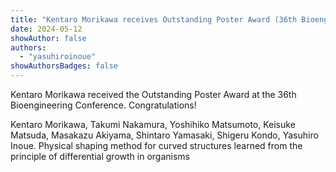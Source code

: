 ```yaml
---
title: "Kentaro Morikawa receives Outstanding Poster Award (36th Bioengineering Conference)"
date: 2024-05-12
showAuthor: false
authors:
  - "yasuhiroinoue"
showAuthorsBadges: false
---
```


Kentaro Morikawa received the Outstanding Poster Award at the 36th Bioengineering Conference.
Congratulations!

Kentaro Morikawa, Takumi Nakamura, Yoshihiko Matsumoto, Keisuke Matsuda, Masakazu Akiyama, Shintaro Yamasaki, Shigeru Kondo, Yasuhiro Inoue. Physical shaping method for curved structures learned from the principle of differential growth in organisms
